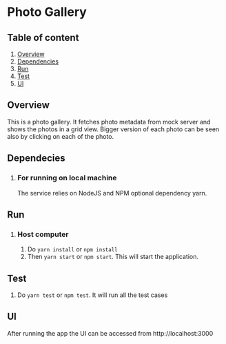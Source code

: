 # Photo Gallery

## Table of content

1. [Overview](#overview)
2. [Dependencies](#dependencies)
3. [Run](#run)
4. [Test](#test)
5. [UI](#ui)

## Overview

This is a photo gallery. It fetches photo metadata from mock server and shows the photos in a grid view. Bigger version of each photo can be seen also by clicking on each of the photo.

## Dependecies

1. ### For running on local machine
   The service relies on NodeJS and NPM optional dependency yarn.

## Run

1. ### Host computer
   1. Do `yarn install` or `npm install`
   2. Then `yarn start` or `npm start`. This will start the application.

## Test

1. Do `yarn test` or `npm test`. It will run all the test cases

## UI

After running the app the UI can be accessed from http://localhost:3000

